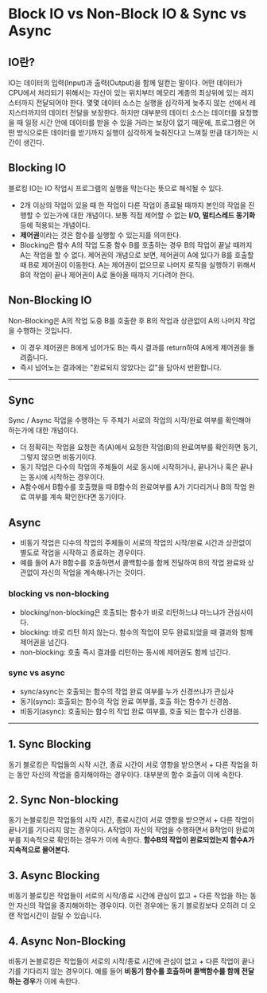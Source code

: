 # Block IO vs Non-Block IO & Sync vs Async

## IO란?
IO는 데이터의 입력(Input)과 출력(Output)을 함께 일컫는 말이다.
어떤 데이터가 CPU에서 처리되기 위해서는 자신이 있는 위치부터 메모리 계층의 최상위에 있는 레지스터까지 전달되어야 한다. 몇몇 데이터 소스는 실행을 심각하게 늦추지 않는 선에서 레지스터까지의 데이터 전달을 보장한다. 하지만 대부분의 데이터 소스는 데이터를 요청했을 때 일정 시간 안에 데이터를 받을 수 있을 거라는 보장이 없기 때문에, 프로그램은 어떤 방식으로든 데이터를 받기까지 실행이 심각하게 늦춰진다고 느껴질 만큼 대기하는 시간이 생긴다. 

## Blocking IO
블로킹 IO는 IO 작업시 프로그램의 실행을 막는다는 뜻으로 해석될 수 있다.

- 2개 이상의 작업이 있을 때 한 작업이 다른 작업이 종료될 때까지 본인의 작업을 진행할 수 있는가에 대한 개념이다. 보통 직접 제어할 수 없는 **I/O, 멀티스레드 동기화** 등에 적용되는 개념이다.
- **제어권**이라는 것은 함수를 실행할 수 있는지를 의미한다. 
- Blocking은 함수 A의 작업 도중 함수 B를 호출하는 경우 B의 작업이 끝날 때까지 A는 작업을 할 수 없다. 제어권의 개념으로 보면, 제어권이 A에 있다가 B를 호출할 때 B로 제어권이 이동한다. A는 제어권이 없으므로 나머지 로직을 실행하기 위해서 B의 작업이 끝나 제어권이 A로 돌아올 때까지 기다려야 한다.

## Non-Blocking IO
Non-Blocking은 A의 작업 도중 B를 호출한 후 B의 작업과 상관없이 A의 나머지 작업을 수행하는 것입니다.
- 이 경우 제어권은 B에게 넘어가도 B는 즉시 결과를 return하여 A에게 제어권을 돌려줍니다. 
- 즉시 넘어노는 결과에는 "완료되지 않았다는 값"을 담아서 반환합니다.

___

## Sync 
Sync / Async  작업을 수행하는 두 주체가 서로의 작업의 시작/완료 여부를 확인해야 하는가에 대한 개념이다. 
- 더 정확히는 작업을 요청한 측(A)에서 요청한 작업(B)의 완료여부를 확인하면 동기, 그렇지 않으면 비동기이다. 
- 동기 작업은 다수의 작업의 주체들이 서로 동시에 시작하거나, 끝나거나 혹은 끝나는 동시에 시작하는 경우이다. 
- A함수에서 B함수를 호출했을 때 B함수의 완료여부를 A가 기다리거나 B의 작업 완료 여부를 계속 확인한다면 동기이다.

## Async
- 비동기 작업은 다수의 작업의 주체들이 서로의 작업의 시작/완료 시간과 상관없이 별도로 작업을 시작하고 종료하는 경우이다. 
- 예를 들어 A가 B함수를 호출하면서 콜백함수를 함께 전달하여 B의 작업 완료와 상관없이 자신의 작업을 계속해나가는 것이다.

### blocking vs non-blocking

- blocking/non-blocking은 호출되는 함수가 바로 리턴하느냐 마느냐가 관심사이다.
- blocking: 바로 리턴 하지 않는다. 함수의 작업이 모두 완료되었을 때 결과와 함께 제어권을 넘긴다.
- non-blocking: 호출 즉시 결과를 리턴하는 동시에 제어권도 함께 넘긴다.

### sync vs async

- sync/async는 호출되는 함수의 작업 완료 여부를 누가 신경쓰냐가 관심사
- 동기(sync): 호출되는 함수의 작업 완료 여부를, 호출 하는 함수가 신경씀.
- 비동기(async): 호출되는 함수의 작업 완료 여부를, 호출 되는 함수가 신경씀.

___

## 1. Sync Blocking
   동기 블로킹은 작업들의 시작 시간, 종료 시간이 서로 영향을 받으면서 + 다른 작업을 하는 동안 자신의 작업을 중지해야하는 경우이다. 대부분의 함수 호출이 이에 속한다.

 

## 2. Sync Non-blocking

  동기 논블로킹은 작업들의 시작 시간, 종료시간이 서로 영향을 받으면서 + 다른 작업이 끝나기를 기다리지 않는 경우이다. A작업이 자신의 작업을 수행하면서 B작업이 완료여부를 지속적으로 확인하는 경우가 이에 속한다. **함수B의 작업이 완료되었는지 함수A가 지속적으로 물어본다.**

 

## 3. Async Blocking
   비동기 블로킹은 작업들이 서로의 시작/종료 시간에 관심이 없고 + 다른 작업을 하는 동안 자신의 작업을 중지해야하는 경우이다. 이런 경우에는 동기 블로킹보다 오히려 더 오랜 작업시간이 걸릴 수 있습니다.
 

## 4. Async Non-Blocking
  비동기 논블로킹은 작업들이 서로의 시작/종료 시간에 관심이 없고 + 다른 작업이 끝나기를 기다리지 않는 경우이다. 예를 들어 **비동기 함수를 호출하며 콜백함수를 함께 전달하는 경우**가 이에 속한다.